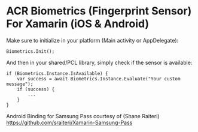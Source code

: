 ACR Biometrics (Fingerprint Sensor) For Xamarin (iOS & Android)
===

Make sure to initialize in your platform (Main activity or AppDelegate):

    Biometrics.Init();

And then in your shared/PCL library, simply check if the sensor is available:

    if (Biometrics.Instance.IsAvailable) {
        var success = await Biometrics.Instance.Evaluate("Your custom message");
        if (success) {
            ...
        }
    }


Android Binding for Samsung Pass courtesy of (Shane Raiteri)
https://github.com/sraiteri/Xamarin-Samsung-Pass